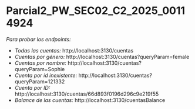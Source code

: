 # Parcial2_PW_SEC02_C2_2025_00114924

*Para probar los endpoints:*
- _Todas las cuentas:_ http://localhost:3130/cuentas  
- _Cuentas por género:_ http://localhost:3130/cuentas?queryParam=female  
- _Cuentas por nombre:_ http://localhost:3130/cuentas?queryParam=Sophie  
- _Cuenta por id inexistente:_ http://localhost:3130/cuentas?queryParam=121332  
- _Cuenta por ID:_ http://localhost:3130/cuentas/66d893f0196d296c9e219f55  
- _Balance de las cuentas:_ http://localhost:3130/cuentasBalance
